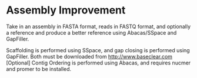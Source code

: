 Assembly Improvement
====================
Take in an assembly in FASTA format, reads in FASTQ format, and optionally a reference and produce a better reference using Abacas/SSpace and GapFiller.

Scaffolding is performed using SSpace, and gap closing is performed using GapFiller. Both must be downloaded from http://www.baseclear.com
[Optional] Contig Ordering is performed using Abacas, and requires nucmer and promer to be installed.

